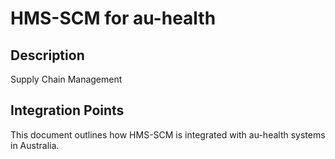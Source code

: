 # HMS-SCM for au-health

## Description

Supply Chain Management

## Integration Points

This document outlines how HMS-SCM is integrated with au-health systems in Australia.
